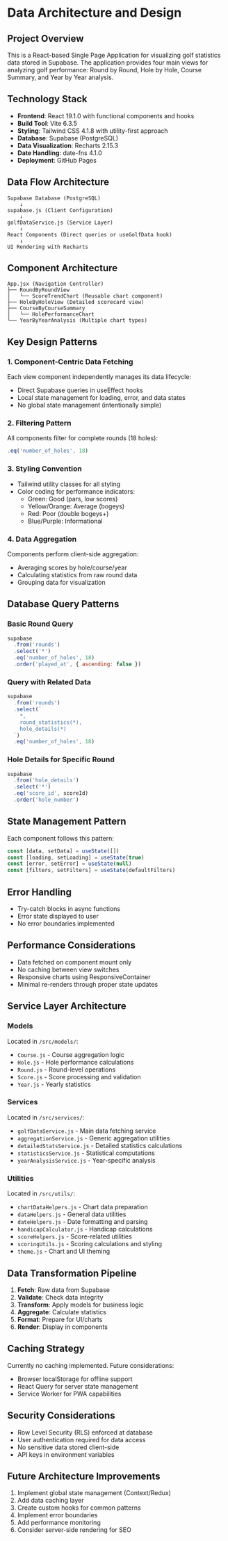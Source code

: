# Data Architecture and Design

## Project Overview
This is a React-based Single Page Application for visualizing golf statistics data stored in Supabase. The application provides four main views for analyzing golf performance: Round by Round, Hole by Hole, Course Summary, and Year by Year analysis.

## Technology Stack
- **Frontend**: React 19.1.0 with functional components and hooks
- **Build Tool**: Vite 6.3.5
- **Styling**: Tailwind CSS 4.1.8 with utility-first approach
- **Database**: Supabase (PostgreSQL)
- **Data Visualization**: Recharts 2.15.3
- **Date Handling**: date-fns 4.1.0
- **Deployment**: GitHub Pages

## Data Flow Architecture

```
Supabase Database (PostgreSQL)
    ↓
supabase.js (Client Configuration)
    ↓
golfDataService.js (Service Layer)
    ↓
React Components (Direct queries or useGolfData hook)
    ↓
UI Rendering with Recharts
```

## Component Architecture

```
App.jsx (Navigation Controller)
├── RoundByRoundView
│   └── ScoreTrendChart (Reusable chart component)
├── HoleByHoleView (Detailed scorecard view)
├── CourseByCourseSummary
│   └── HolePerformanceChart
└── YearByYearAnalysis (Multiple chart types)
```

## Key Design Patterns

### 1. Component-Centric Data Fetching
Each view component independently manages its data lifecycle:
- Direct Supabase queries in useEffect hooks
- Local state management for loading, error, and data states
- No global state management (intentionally simple)

### 2. Filtering Pattern
All components filter for complete rounds (18 holes):
```javascript
.eq('number_of_holes', 18)
```

### 3. Styling Convention
- Tailwind utility classes for all styling
- Color coding for performance indicators:
  - Green: Good (pars, low scores)
  - Yellow/Orange: Average (bogeys)
  - Red: Poor (double bogeys+)
  - Blue/Purple: Informational

### 4. Data Aggregation
Components perform client-side aggregation:
- Averaging scores by hole/course/year
- Calculating statistics from raw round data
- Grouping data for visualization

## Database Query Patterns

### Basic Round Query
```javascript
supabase
  .from('rounds')
  .select('*')
  .eq('number_of_holes', 18)
  .order('played_at', { ascending: false })
```

### Query with Related Data
```javascript
supabase
  .from('rounds')
  .select(`
    *,
    round_statistics(*),
    hole_details(*)
  `)
  .eq('number_of_holes', 18)
```

### Hole Details for Specific Round
```javascript
supabase
  .from('hole_details')
  .select('*')
  .eq('score_id', scoreId)
  .order('hole_number')
```

## State Management Pattern
Each component follows this pattern:
```javascript
const [data, setData] = useState([])
const [loading, setLoading] = useState(true)
const [error, setError] = useState(null)
const [filters, setFilters] = useState(defaultFilters)
```

## Error Handling
- Try-catch blocks in async functions
- Error state displayed to user
- No error boundaries implemented

## Performance Considerations
- Data fetched on component mount only
- No caching between view switches
- Responsive charts using ResponsiveContainer
- Minimal re-renders through proper state updates

## Service Layer Architecture

### Models
Located in `/src/models/`:
- `Course.js` - Course aggregation logic
- `Hole.js` - Hole performance calculations
- `Round.js` - Round-level operations
- `Score.js` - Score processing and validation
- `Year.js` - Yearly statistics

### Services
Located in `/src/services/`:
- `golfDataService.js` - Main data fetching service
- `aggregationService.js` - Generic aggregation utilities
- `detailedStatsService.js` - Detailed statistics calculations
- `statisticsService.js` - Statistical computations
- `yearAnalysisService.js` - Year-specific analysis

### Utilities
Located in `/src/utils/`:
- `chartDataHelpers.js` - Chart data preparation
- `dataHelpers.js` - General data utilities
- `dateHelpers.js` - Date formatting and parsing
- `handicapCalculator.js` - Handicap calculations
- `scoreHelpers.js` - Score-related utilities
- `scoringUtils.js` - Scoring calculations and styling
- `theme.js` - Chart and UI theming

## Data Transformation Pipeline

1. **Fetch**: Raw data from Supabase
2. **Validate**: Check data integrity
3. **Transform**: Apply models for business logic
4. **Aggregate**: Calculate statistics
5. **Format**: Prepare for UI/charts
6. **Render**: Display in components

## Caching Strategy
Currently no caching implemented. Future considerations:
- Browser localStorage for offline support
- React Query for server state management
- Service Worker for PWA capabilities

## Security Considerations
- Row Level Security (RLS) enforced at database
- User authentication required for data access
- No sensitive data stored client-side
- API keys in environment variables

## Future Architecture Improvements
1. Implement global state management (Context/Redux)
2. Add data caching layer
3. Create custom hooks for common patterns
4. Implement error boundaries
5. Add performance monitoring
6. Consider server-side rendering for SEO